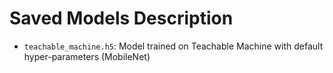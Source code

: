 # Saved Models Description

- `teachable_machine.h5`: Model trained on Teachable Machine with default hyper-parameters (MobileNet)

